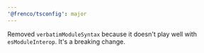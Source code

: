 ```yaml
---
'@frenco/tsconfig': major
---
```


Removed `verbatimModuleSyntax` because it doesn't play well with `esModuleInterop`. It's a breaking change.
